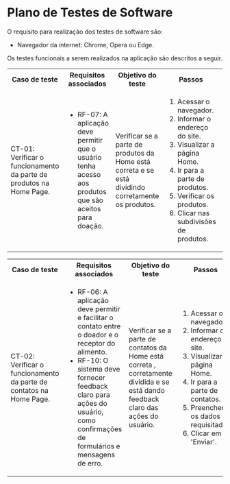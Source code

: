 # Plano de Testes de Software

O requisito para realização dos testes de software são:
<ul><li>Navegador da internet: Chrome, Opera ou Edge.</li></ul>

Os testes funcionais a serem realizados na aplicação são descritos a seguir.
 
<table>
 <tr>
  <th>Caso de teste</th>
  <th>Requisitos associados</th>
  <th>Objetivo do teste</th>
  <th>Passos</th>
  <th>Critérios de êxito</th>
  <th>Responsável</th>
 </tr>
 <tr>
  <td>CT-01: Verificar o funcionamento da parte de produtos na Home Page.</td>
  <td>
   <ul>
    <li>RF-07: A aplicação deve permitir que o usuário tenha acesso aos produtos que são aceitos para doação.</li>
   </ul>
  </td>
  <td>Verificar se a parte de produtos da Home está correta e se está dividindo corretamente os produtos.</td>
  <td>
   <ol>
    <li>Acessar o navegador.</li>
    <li>Informar o endereço do site.</li>
    <li>Visualizar a página Home.</li>
    <li>Ir para a parte de produtos.</li>
    <li>Verificar os produtos.</li>
    <li>Clicar nas subdivisões de produtos.</li>
   </ol>
   </td>
  <td>Todos os produtos devem estar listados na home e devem ser subdivididos de forma correta ao clicar na subdivisão listada.</td>
  <td>Rodrigo</td>
 </tr>
</table>

<table>
 <tr>
  <th>Caso de teste</th>
  <th>Requisitos associados</th>
  <th>Objetivo do teste</th>
  <th>Passos</th>
  <th>Critérios de êxito</th>
  <th>Responsável</th>
 </tr>
 <tr>
  <td>CT-02: Verificar o funcionamento da parte de contatos na Home Page.</td>
  <td>
   <ul>
    <li>RF-06: A aplicação deve permitir e facilitar o contato entre o doador e o receptor do alimento.</li>
     <li>RF-10: O sistema deve fornecer feedback claro para ações do usuário, como confirmações de formulários e mensagens de erro.</li>
   </ul>
  </td>
  <td>Verificar se a parte de contatos da Home está correta , corretamente dividida e se está dando feedback claro das ações do usuário.</td>
  <td>
   <ol>
    <li>Acessar o navegador.</li>
    <li>Informar o endereço do site.</li>
    <li>Visualizar a página Home.</li>
    <li>Ir para a parte de contatos.</li>
    <li>Preencher os dados requisitados.</li>
    <li>Clicar em 'Enviar'.</li>
   </ol>
   </td>
  <td>Deve ocorrer uma validação das informações fornecidas pelo usuário e ao clicar em 'Enviar', deve aparecer uma mensagem agradecendo o contato.</td>
  <td>Rodrigo</td>
 </tr>
</table>